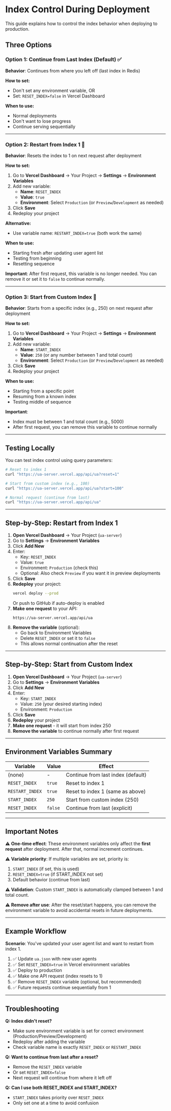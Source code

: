 # Index Control During Deployment

This guide explains how to control the index behavior when deploying to production.

## Three Options

### Option 1: Continue from Last Index (Default) ✅
**Behavior**: Continues from where you left off (last index in Redis)

**How to set:**
- Don't set any environment variable, OR
- Set: `RESET_INDEX=false` in Vercel Dashboard

**When to use:**
- Normal deployments
- Don't want to lose progress
- Continue serving sequentially

---

### Option 2: Restart from Index 1 🔄
**Behavior**: Resets the index to 1 on next request after deployment

**How to set:**
1. Go to **Vercel Dashboard** → Your Project → **Settings** → **Environment Variables**
2. Add new variable:
   - **Name**: `RESET_INDEX`
   - **Value**: `true`
   - **Environment**: Select `Production` (or `Preview`/`Development` as needed)
3. Click **Save**
4. Redeploy your project

**Alternative:**
- Use variable name: `RESTART_INDEX=true` (both work the same)

**When to use:**
- Starting fresh after updating user agent list
- Testing from beginning
- Resetting sequence

**Important**: After first request, this variable is no longer needed. You can remove it or set it to `false` to continue normally.

---

### Option 3: Start from Custom Index 🎯
**Behavior**: Starts from a specific index (e.g., 250) on next request after deployment

**How to set:**
1. Go to **Vercel Dashboard** → Your Project → **Settings** → **Environment Variables**
2. Add new variable:
   - **Name**: `START_INDEX`
   - **Value**: `250` (or any number between 1 and total count)
   - **Environment**: Select `Production` (or `Preview`/`Development` as needed)
3. Click **Save**
4. Redeploy your project

**When to use:**
- Starting from a specific point
- Resuming from a known index
- Testing middle of sequence

**Important**: 
- Index must be between 1 and total count (e.g., 5000)
- After first request, you can remove this variable to continue normally

---

## Testing Locally

You can test index control using query parameters:

```bash
# Reset to index 1
curl "https://ua-server.vercel.app/api/ua?reset=1"

# Start from custom index (e.g., 100)
curl "https://ua-server.vercel.app/api/ua?start=100"

# Normal request (continue from last)
curl "https://ua-server.vercel.app/api/ua"
```

---

## Step-by-Step: Restart from Index 1

1. **Open Vercel Dashboard** → Your Project (`ua-server`)
2. Go to **Settings** → **Environment Variables**
3. Click **Add New**
4. Enter:
   - Key: `RESET_INDEX`
   - Value: `true`
   - Environment: `Production` (check this)
   - Optional: Also check `Preview` if you want it in preview deployments
5. Click **Save**
6. **Redeploy** your project:
   ```bash
   vercel deploy --prod
   ```
   Or push to GitHub if auto-deploy is enabled
7. **Make one request** to your API:
   ```
   https://ua-server.vercel.app/api/ua
   ```
8. **Remove the variable** (optional):
   - Go back to Environment Variables
   - Delete `RESET_INDEX` or set it to `false`
   - This allows normal continuation after the reset

---

## Step-by-Step: Start from Custom Index

1. **Open Vercel Dashboard** → Your Project (`ua-server`)
2. Go to **Settings** → **Environment Variables**
3. Click **Add New**
4. Enter:
   - Key: `START_INDEX`
   - Value: `250` (your desired starting index)
   - Environment: `Production`
5. Click **Save**
6. **Redeploy** your project
7. **Make one request** - it will start from index 250
8. **Remove the variable** to continue normally after first request

---

## Environment Variables Summary

| Variable | Value | Effect |
|----------|-------|--------|
| (none) | - | Continue from last index (default) |
| `RESET_INDEX` | `true` | Reset to index 1 |
| `RESTART_INDEX` | `true` | Reset to index 1 (same as above) |
| `START_INDEX` | `250` | Start from custom index (250) |
| `RESET_INDEX` | `false` | Continue from last (explicit) |

---

## Important Notes

⚠️ **One-time effect**: These environment variables only affect the **first request** after deployment. After that, normal increment continues.

⚠️ **Variable priority**: If multiple variables are set, priority is:
1. `START_INDEX` (if set, this is used)
2. `RESET_INDEX=true` (if START_INDEX not set)
3. Default behavior (continue from last)

⚠️ **Validation**: Custom `START_INDEX` is automatically clamped between 1 and total count.

⚠️ **Remove after use**: After the reset/start happens, you can remove the environment variable to avoid accidental resets in future deployments.

---

## Example Workflow

**Scenario**: You've updated your user agent list and want to restart from index 1.

1. ✅ Update `ua.json` with new user agents
2. ✅ Set `RESET_INDEX=true` in Vercel environment variables
3. ✅ Deploy to production
4. ✅ Make one API request (index resets to 1)
5. ✅ Remove `RESET_INDEX` variable (optional, but recommended)
6. ✅ Future requests continue sequentially from 1

---

## Troubleshooting

**Q: Index didn't reset?**
- Make sure environment variable is set for correct environment (Production/Preview/Development)
- Redeploy after adding the variable
- Check variable name is exactly `RESET_INDEX` or `RESTART_INDEX`

**Q: Want to continue from last after a reset?**
- Remove the `RESET_INDEX` variable
- Or set `RESET_INDEX=false`
- Next request will continue from where it left off

**Q: Can I use both RESET_INDEX and START_INDEX?**
- `START_INDEX` takes priority over `RESET_INDEX`
- Only set one at a time to avoid confusion

